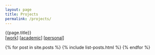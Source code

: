 ```yaml
---
layout: page
title: Projects
permalink: /projects/
---
```


<div class="page-title">
    {{page.title}}
</div>

<div class="site-nav-sub">
    <span class = "site-nav-sub-item">
        [<a class="page-link" href="{{sitePage.url}}\projects\work">work</a>]
    </span>
    <span class = "site-nav-sub-item">
        [<a class="page-link" href="{{sitePage.url}}\projects\academic">academic</a>]
    </span>
    <span class = "site-nav-sub-item">
        [<a class="page-link" href="{{sitePage.url}}\projects\personal">personal</a>]
    </span>
</div>

{% for post in site.posts %}
    {% include list-posts.html %}
{% endfor %}
